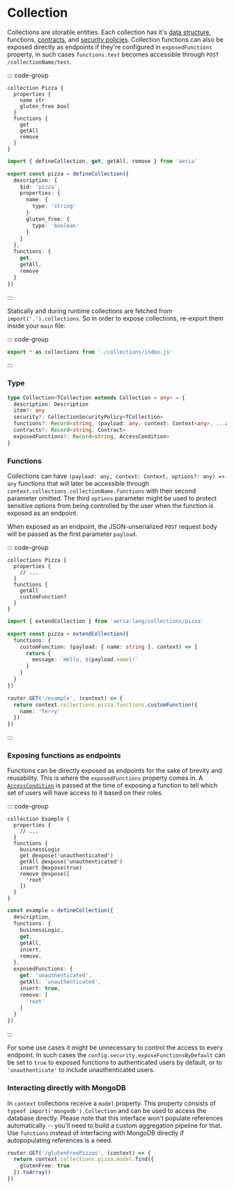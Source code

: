 # Collection

Collections are storable entities. Each collection has it's [data structure](/aeria/aeria-schema), functions, [contracts](/aeria/contracts), and [security policies](/aeria/security). Collection functions can also be exposed directly as endpoints if they're configured in `exposedFunctions` property, in such cases `functions.test` becomes accessible through `POST /collectionName/test`.

::: code-group

```aeria [schema.aeria]
collection Pizza {
  properties {
    name str
    gluten_free bool
  }
  functions {
    get
    getAll
    remove
  }
}
```

```typescript [pizza.ts]
import { defineCollection, get, getAll, remove } from 'aeria'

export const pizza = defineCollection({
  description: {
    $id: 'pizza',
    properties: {
      name: {
        type: 'string'
      }
      gluten_free: {
        type: 'boolean'
      }
    }
  },
  functions: {
    get,
    getAll,
    remove
  }
})
```

:::

Statically and during runtime collections are fetched from `import('.').collections`. So in order to expose collections, re-export them inside your `main` file:

::: code-group

```typescript [index.ts]
export * as collections from './collections/index.js'
```

:::


### Type

```typescript
type Collection<TCollection extends Collection = any> = {
  description: Description
  item?: any
  security?: CollectionSecurityPolicy<TCollection>
  functions?: Record<string, (payload: any, context: Context<any>, ...args: any[])=> any>
  contracts?: Record<string, Contract>
  exposedFunctions?: Record<string, AccessCondition>
}
```

### Functions

Collections can have `(payload: any, context: Context, options?: any) => any` functions that will later be accessible through `context.collections.collectionName.functions` with their second parameter omitted. The third `options` parameter might be used to protect sensitive options from being controlled by the user when the function is exposed as an endpoint.

When exposed as an endpoint, the JSON-unserialized `POST` request body will be passed as the first parameter `payload`.

::: code-group

```aeria [schema.aeria]
collections Pizza {
  properties {
    // ...
  }
  functions {
    getAll
    customFunction?
  }
}
```

```typescript [pizza.ts]
import { extendCollection } from 'aeria-lang/collections/pizza'

export const pizza = extendCollection({
  functions: {
    customFunction: (payload: { name: string }, context) => {
      return {
        message: `Hello, ${payload.name}!`
      }
    }
  }
})
```

```typescript [router.ts]
router.GET('/example', (context) => {
  return context.collections.pizza.functions.customFunction({
    name: 'Terry'
  })
})
```

:::

### Exposing functions as endpoints

Functions can be directly exposed as endpoints for the sake of brevity and reusability. This is where the `exposedFunctions` property comes in. A [`AccessCondition`](/aeria/access-control) is passed at the time of exposing a function to tell which set of users will have access to it based on their roles.

::: code-group

```aeria [collection.aeria]
collection Example {
  properties {
    // ...
  }
  functions {
    businessLogic
    get @expose('unauthenticated')
    getAll @expose('unauthenticated')
    insert @expose(true)
    remove @expose([
      'root'
    ])
  }
}
```

```typescript [collection.ts]
const example = defineCollection({
  description,
  functions: {
    businessLogic,
    get,
    getAll,
    insert,
    remove,
  },
  exposedFunctions: {
    get: 'unauthenticated',
    getAll: 'unauthenticated',
    insert: true,
    remove: [
      'root'
    ]
  }
})
```

:::

For some use cases it might be unnecessary to control the access to every endpoint. In such cases the `config.security.exposeFunctionsByDefault` can be set to `true` to exposed functions to authenticated users by default, or to `'unauthenticate'` to include unauthenticated users.

### Interacting directly with MongoDB

In `context` collections receive a `model` property. This property consists of `typeof import('mongodb').Collection` and can be used to access the database directly. Please note that this interface won't populate references automatically -- you'll need to build a custom aggregation pipeline for that. Use `functions` instead of interfacing with MongoDB directly if autopopulating references is a need.

```typescript
router.GET('/glutenFreePizzas', (context) => {
  return context.collections.pizza.model.find({
    glutenFree: true
  }).toArray()
})
```

